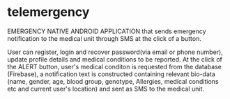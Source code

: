 # telemergency

EMERGENCY NATIVE ANDROID APPLICATION that sends emergency notification to the medical unit through SMS at the click of a button.

User can register, login and recover password(via email or phone number), update profile details and medical conditions to be reported. At the click of the ALERT button, user's medical conditon is requested from the database (Firebase), a notification text is constructed containing relevant bio-data (name, gender, age, blood group, genotype, Allergies, medical conditions etc and current user's location) and sent as SMS to the medical unit.